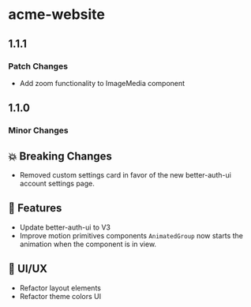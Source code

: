 # acme-website

## 1.1.1

### Patch Changes

- Add zoom functionality to ImageMedia component

## 1.1.0

### Minor Changes

## 💥 Breaking Changes
- Removed custom settings card in favor of the new better-auth-ui account settings page.

## 🚀 Features
- Update better-auth-ui to V3
- Improve motion primitives components `AnimatedGroup` now starts the animation when the component is in view.

## 🎨 UI/UX
- Refactor layout elements
- Refactor theme colors UI
